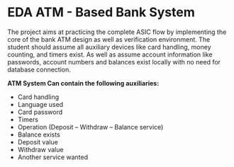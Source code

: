 # EDA ATM - Based Bank System
The project aims at practicing the complete ASIC flow by implementing the core of the bank ATM design as well as verification environment. The student should assume all auxiliary devices like card handling, money counting, and timers exist. As well as assume account information like passwords, account numbers and balances exist locally with no need for database connection.  

**ATM System Can contain the following auxiliaries:** 
* Card handling 
* Language used 
* Card password 
* Timers 
* Operation (Deposit – Withdraw – Balance service) 
* Balance exists 
* Deposit value 
* Withdraw value 
* Another service wanted
